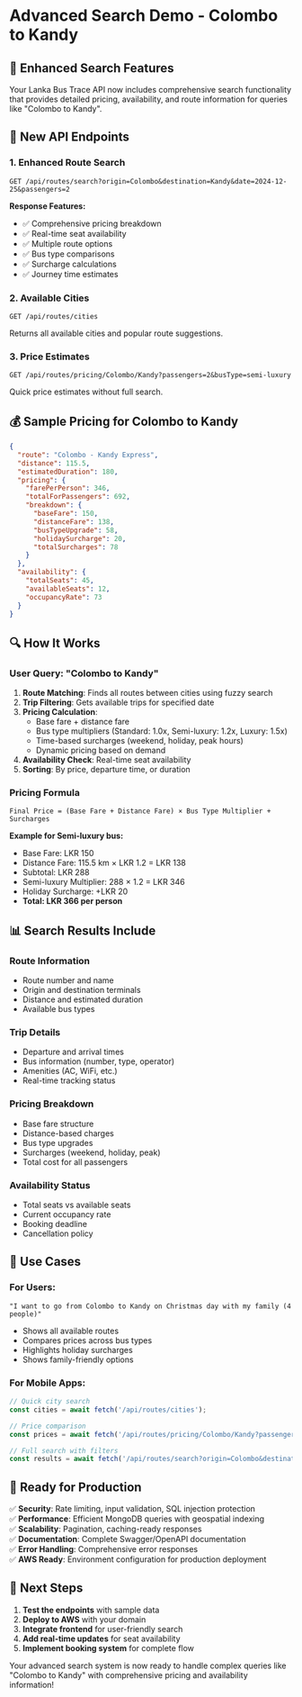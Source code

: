 # Advanced Search Demo - Colombo to Kandy

## 🚀 Enhanced Search Features

Your Lanka Bus Trace API now includes comprehensive search functionality that provides detailed pricing, availability, and route information for queries like "Colombo to Kandy".

## 📡 New API Endpoints

### 1. Enhanced Route Search
```
GET /api/routes/search?origin=Colombo&destination=Kandy&date=2024-12-25&passengers=2
```

**Response Features:**
- ✅ Comprehensive pricing breakdown
- ✅ Real-time seat availability
- ✅ Multiple route options
- ✅ Bus type comparisons
- ✅ Surcharge calculations
- ✅ Journey time estimates

### 2. Available Cities
```
GET /api/routes/cities
```
Returns all available cities and popular route suggestions.

### 3. Price Estimates
```
GET /api/routes/pricing/Colombo/Kandy?passengers=2&busType=semi-luxury
```
Quick price estimates without full search.

## 💰 Sample Pricing for Colombo to Kandy

```json
{
  "route": "Colombo - Kandy Express",
  "distance": 115.5,
  "estimatedDuration": 180,
  "pricing": {
    "farePerPerson": 346,
    "totalForPassengers": 692,
    "breakdown": {
      "baseFare": 150,
      "distanceFare": 138,
      "busTypeUpgrade": 58,
      "holidaySurcharge": 20,
      "totalSurcharges": 78
    }
  },
  "availability": {
    "totalSeats": 45,
    "availableSeats": 12,
    "occupancyRate": 73
  }
}
```

## 🔍 How It Works

### User Query: "Colombo to Kandy"
1. **Route Matching**: Finds all routes between cities using fuzzy search
2. **Trip Filtering**: Gets available trips for specified date
3. **Pricing Calculation**: 
   - Base fare + distance fare
   - Bus type multipliers (Standard: 1.0x, Semi-luxury: 1.2x, Luxury: 1.5x)
   - Time-based surcharges (weekend, holiday, peak hours)
   - Dynamic pricing based on demand
4. **Availability Check**: Real-time seat availability
5. **Sorting**: By price, departure time, or duration

### Pricing Formula
```
Final Price = (Base Fare + Distance Fare) × Bus Type Multiplier + Surcharges
```

**Example for Semi-luxury bus:**
- Base Fare: LKR 150
- Distance Fare: 115.5 km × LKR 1.2 = LKR 138
- Subtotal: LKR 288
- Semi-luxury Multiplier: 288 × 1.2 = LKR 346
- Holiday Surcharge: +LKR 20
- **Total: LKR 366 per person**

## 📊 Search Results Include

### Route Information
- Route number and name
- Origin and destination terminals
- Distance and estimated duration
- Available bus types

### Trip Details
- Departure and arrival times
- Bus information (number, type, operator)
- Amenities (AC, WiFi, etc.)
- Real-time tracking status

### Pricing Breakdown
- Base fare structure
- Distance-based charges
- Bus type upgrades
- Surcharges (weekend, holiday, peak)
- Total cost for all passengers

### Availability Status
- Total seats vs available seats
- Current occupancy rate
- Booking deadline
- Cancellation policy

## 🎯 Use Cases

### For Users:
```
"I want to go from Colombo to Kandy on Christmas day with my family (4 people)"
```
- Shows all available routes
- Compares prices across bus types
- Highlights holiday surcharges
- Shows family-friendly options

### For Mobile Apps:
```javascript
// Quick city search
const cities = await fetch('/api/routes/cities');

// Price comparison
const prices = await fetch('/api/routes/pricing/Colombo/Kandy?passengers=4');

// Full search with filters
const results = await fetch('/api/routes/search?origin=Colombo&destination=Kandy&date=2024-12-25&passengers=4&busType=luxury&departureTime=morning');
```

## 🚀 Ready for Production

✅ **Security**: Rate limiting, input validation, SQL injection protection  
✅ **Performance**: Efficient MongoDB queries with geospatial indexing  
✅ **Scalability**: Pagination, caching-ready responses  
✅ **Documentation**: Complete Swagger/OpenAPI documentation  
✅ **Error Handling**: Comprehensive error responses  
✅ **AWS Ready**: Environment configuration for production deployment  

## 🔄 Next Steps

1. **Test the endpoints** with sample data
2. **Deploy to AWS** with your domain
3. **Integrate frontend** for user-friendly search
4. **Add real-time updates** for seat availability
5. **Implement booking system** for complete flow

Your advanced search system is now ready to handle complex queries like "Colombo to Kandy" with comprehensive pricing and availability information!